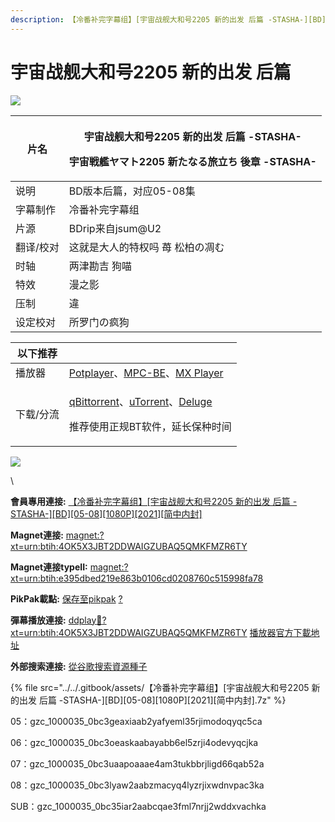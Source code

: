 ```yaml
---
description: 【冷番补完字幕组】[宇宙战舰大和号2205 新的出发 后篇 -STASHA-][BD][05-08][1080P][2021][简中内封]
---
```


# 宇宙战舰大和号2205 新的出发 后篇



![](https://s1.ax1x.com/2022/05/22/OzmGHe.jpg)

&#x20;

| 片名    | <p>宇宙战舰大和号2205 新的出发 后篇 -STASHA-</p><p>宇宙戦艦ヤマト2205 新たなる旅立ち 後章 -STASHA-</p> |
| ----- | ------------------------------------------------------------------------- |
| 说明    | BD版本后篇，对应05-08集                                                           |
| 字幕制作  | 冷番补完字幕组                                                                   |
| 片源    | BDrip来自jsum@U2                                                            |
| 翻译/校对 | 这就是大人的特权吗  苺  松柏の凋む                                                       |
| 时轴    | 两津勘吉 狗喵                                                                   |
| 特效    | 漫之影                                                                       |
| 压制    | 違                                                                         |
| 设定校对  | 所罗门の疯狗                                                                    |

&#x20;

| 以下推荐  |                                                                                                                                                                                                                                              |
| ----- | -------------------------------------------------------------------------------------------------------------------------------------------------------------------------------------------------------------------------------------------- |
| 播放器   | [Potplayer](https://potplayer.daum.net/)、[MPC-BE](https://sourceforge.net/projects/mpcbe/)、[MX Player](https://www.lanzous.com/b688551)                                                                                                      |
| 下载/分流 | <p><a href="https://github.com/c0re100/qBittorrent-Enhanced-Edition/releases">qBittorrent</a>、<a href="https://hungryxhz.lanzouu.com/iUAtd058gd4h">uTorrent</a>、<a href="https://deluge-torrent.org/">Deluge</a></p><p>推荐使用正规BT软件，延长保种时间</p> |

&#x20;

![](https://s1.ax1x.com/2022/05/22/OzeHpt.jpg)

\


**會員專用連接:** [【冷番补完字幕组】\[宇宙战舰大和号2205 新的出发 后篇 -STASHA-\]\[BD\]\[05-08\]\[1080P\]\[2021\]\[简中内封\]](https://dl.dmhy.org/2022/05/22/e395dbed219e863b0106cd0208760c515998fa78.torrent)

**Magnet連接:** [magnet:?xt=urn:btih:4OK5X3JBT2DDWAIGZUBAQ5QMKFMZR6TY](https://magnet/?xt=urn:btih:4OK5X3JBT2DDWAIGZUBAQ5QMKFMZR6TY\&dn=\&tr=http%3A%2F%2F104.143.10.186%3A8000%2Fannounce\&tr=udp%3A%2F%2F104.143.10.186%3A8000%2Fannounce\&tr=http%3A%2F%2Ftracker.openbittorrent.com%3A80%2Fannounce\&tr=udp%3A%2F%2Ftracker3.itzmx.com%3A6961%2Fannounce\&tr=http%3A%2F%2Ftracker4.itzmx.com%3A2710%2Fannounce\&tr=http%3A%2F%2Ftracker.publicbt.com%3A80%2Fannounce\&tr=http%3A%2F%2Ftracker.prq.to%2Fannounce\&tr=http%3A%2F%2Fopen.acgtracker.com%3A1096%2Fannounce\&tr=https%3A%2F%2Ft-115.rhcloud.com%2Fonly\_for\_ylbud\&tr=http%3A%2F%2Ftracker1.itzmx.com%3A8080%2Fannounce\&tr=http%3A%2F%2Ftracker2.itzmx.com%3A6961%2Fannounce\&tr=udp%3A%2F%2Ftracker1.itzmx.com%3A8080%2Fannounce\&tr=udp%3A%2F%2Ftracker2.itzmx.com%3A6961%2Fannounce\&tr=udp%3A%2F%2Ftracker3.itzmx.com%3A6961%2Fannounce\&tr=udp%3A%2F%2Ftracker4.itzmx.com%3A2710%2Fannounce\&tr=http%3A%2F%2Fshare.dmhy.me%2Fannonuce)

**Magnet連接typeII:** [magnet:?xt=urn:btih:e395dbed219e863b0106cd0208760c515998fa78](https://magnet/?xt=urn:btih:e395dbed219e863b0106cd0208760c515998fa78)

**PikPak載點:** [保存至pikpak](https://drive.mypikpak.com/landing?\_\_add\_url=magnet:?xt=urn:btih:e395dbed219e863b0106cd0208760c515998fa78&\_\_source=dmhy&\_\_campaign=detail\&login=oauth) [?](https://www.mypikpak.com/)

**彈幕播放連接:** [ddplay:magnet:?xt=urn:btih:4OK5X3JBT2DDWAIGZUBAQ5QMKFMZR6TY](ddplay:magnet:?xt=urn:btih:4OK5X3JBT2DDWAIGZUBAQ5QMKFMZR6TY\&dn=\&tr=http%3A%2F%2F104.143.10.186%3A8000%2Fannounce\&tr=udp%3A%2F%2F104.143.10.186%3A8000%2Fannounce\&tr=http%3A%2F%2Ftracker.openbittorrent.com%3A80%2Fannounce\&tr=udp%3A%2F%2Ftracker3.itzmx.com%3A6961%2Fannounce\&tr=http%3A%2F%2Ftracker4.itzmx.com%3A2710%2Fannounce\&tr=http%3A%2F%2Ftracker.publicbt.com%3A80%2Fannounce\&tr=http%3A%2F%2Ftracker.prq.to%2Fannounce\&tr=http%3A%2F%2Fopen.acgtracker.com%3A1096%2Fannounce\&tr=https%3A%2F%2Ft-115.rhcloud.com%2Fonly\_for\_ylbud\&tr=http%3A%2F%2Ftracker1.itzmx.com%3A8080%2Fannounce\&tr=http%3A%2F%2Ftracker2.itzmx.com%3A6961%2Fannounce\&tr=udp%3A%2F%2Ftracker1.itzmx.com%3A8080%2Fannounce\&tr=udp%3A%2F%2Ftracker2.itzmx.com%3A6961%2Fannounce\&tr=udp%3A%2F%2Ftracker3.itzmx.com%3A6961%2Fannounce\&tr=udp%3A%2F%2Ftracker4.itzmx.com%3A2710%2Fannounce\&tr=http%3A%2F%2Fshare.dmhy.me%2Fannonuce) [播放器官方下載地址](http://www.dandanplay.com/?from=dmhy)

**外部搜索連接:** [從谷歌搜索資源種子](https://www.google.com/search?oe=utf-8\&q=e395dbed219e863b0106cd0208760c515998fa78)



{% file src="../../.gitbook/assets/【冷番补完字幕组】[宇宙战舰大和号2205 新的出发 后篇 -STASHA-][BD][05-08][1080P][2021][简中内封].7z" %}

05：gzc\_1000035\_0bc3geaxiaab2yafyeml35rjimodoqyqc5ca&#x20;

06：gzc\_1000035\_0bc3oeaskaabayabb6el5zrji4odevyqcjka&#x20;

07：gzc\_1000035\_0bc3uaapoaaae4am3tukbbrjligd66qab52a&#x20;

08：gzc\_1000035\_0bc3lyaw2aabzmacyq4lyzrjixwdnvpac3ka&#x20;

SUB：gzc\_1000035\_0bc35iar2aabcqae3fml7nrjj2wddxvachka
